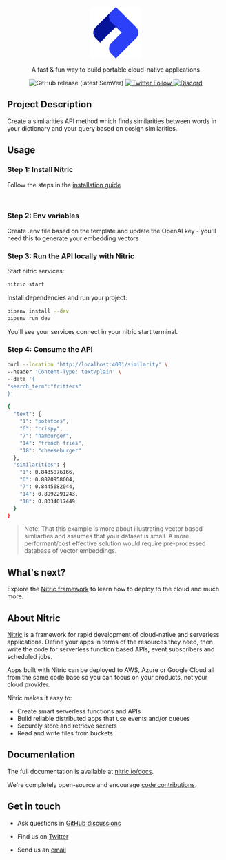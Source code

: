 <p align="center">
  <a href="https://nitric.io">
    <img src="https://raw.githubusercontent.com/nitrictech/nitric/main/docs/assets/nitric-logo.svg" width="120" alt="Nitric Logo"/>
  </a>
</p>

<p align="center">
  A fast & fun way to build portable cloud-native applications
</p>

<p align="center">
  <img alt="GitHub release (latest SemVer)" src="https://img.shields.io/github/v/release/nitrictech/nitric?sort=semver">
  <a href="https://twitter.com/nitric_io">
    <img alt="Twitter Follow" src="https://img.shields.io/twitter/follow/nitric_io?label=Follow&style=social">
  </a>
  <a href="https://discord.gg/Webemece5C"><img alt="Discord" src="https://img.shields.io/discord/955259353043173427?label=discord"></a>
</p>

## Project Description

Create a simliarities API method which finds similarities between words in your dictionary and your query based on cosign similarities.

## Usage

### Step 1: Install Nitric

Follow the steps in the [installation guide](https://nitric.io/docs/installation)

<br/>

### Step 2: Env variables

Create .env file based on the template and update the OpenAI key - you'll need this to generate your embedding vectors

### Step 3: Run the API locally with Nitric

Start nitric services:

```bash
nitric start
```

Install dependencies and run your project:

```bash
pipenv install --dev
pipenv run dev
```

You'll see your services connect in your nitric start terminal.

### Step 4: Consume the API

```bash
curl --location 'http://localhost:4001/similarity' \
--header 'Content-Type: text/plain' \
--data '{
"search_term":"fritters"
}'
```

```bash
{
  "text": {
    "1": "potatoes",
    "6": "crispy",
    "7": "hamburger",
    "14": "french fries",
    "18": "cheeseburger"
  },
  "similarities": {
    "1": 0.8435876166,
    "6": 0.8820958004,
    "7": 0.8445682044,
    "14": 0.8992291243,
    "18": 0.8334017449
  }
}
```

> Note: That this example is more about illustrating vector based simliarties and assumes that your dataset is small. A more performant/cost effective solution would require pre-processed database of vector embeddings.

## What's next?

Explore the [Nitric framework](https://nitric.io/docs) to learn how to deploy to the cloud and much more.

## About Nitric

[Nitric](https://nitric.io) is a framework for rapid development of cloud-native and serverless applications. Define your apps in terms of the resources they need, then write the code for serverless function based APIs, event subscribers and scheduled jobs.

Apps built with Nitric can be deployed to AWS, Azure or Google Cloud all from the same code base so you can focus on your products, not your cloud provider.

Nitric makes it easy to:

- Create smart serverless functions and APIs
- Build reliable distributed apps that use events and/or queues
- Securely store and retrieve secrets
- Read and write files from buckets

## Documentation

The full documentation is available at [nitric.io/docs](https://nitric.io/docs).

We're completely open-source and encourage [code contributions](https://nitric.io/docs/contributions).

## Get in touch

- Ask questions in [GitHub discussions](https://github.com/nitrictech/nitric/discussions)

- Find us on [Twitter](https://twitter.com/nitric_io)

- Send us an [email](mailto:maintainers@nitric.io)

